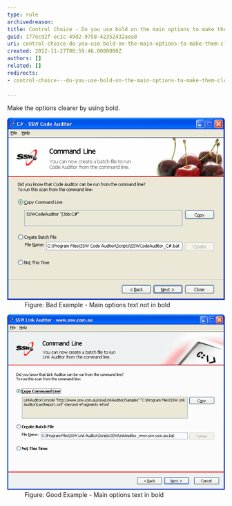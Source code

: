 ```yaml
---
type: rule
archivedreason: 
title: Control Choice - Do you use bold on the main options to make them clearer?
guid: 177ecd2f-ec1c-49d2-9758-42352432aea0
uri: control-choice-do-you-use-bold-on-the-main-options-to-make-them-clearer
created: 2012-11-27T08:59:46.0000000Z
authors: []
related: []
redirects:
- control-choice---do-you-use-bold-on-the-main-options-to-make-them-clearer

---
```


Make the options clearer by using bold.

<!--endintro-->
<dl class="badImage"><dt><img alt="SSW Link Auditor - Command Line" src="../../assets/OptionsTextNotInBold.gif"></dt>
<dd>Figure: Bad Example - Main options text not in bold</dd></dl><dl class="goodImage"><dt><img alt="SSW Link Auditor - Command Line" src="../../assets/OptionsTextInBold.gif"></dt>
<dd>Figure: Good Example - Main options text in bold</dd></dl>
